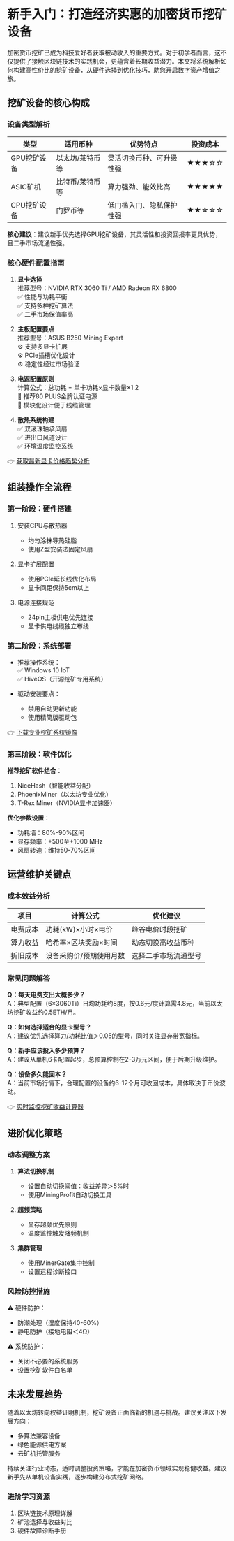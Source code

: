 # 新手入门：打造经济实惠的加密货币挖矿设备

加密货币挖矿已成为科技爱好者获取被动收入的重要方式。对于初学者而言，这不仅提供了接触区块链技术的实践机会，更蕴含着长期收益潜力。本文将系统解析如何构建高性价比的挖矿设备，从硬件选择到优化技巧，助您开启数字资产增值之旅。

## 挖矿设备的核心构成

### 设备类型解析
| 类型        | 适用币种       | 优势特点                  | 投资成本   |
|-------------|----------------|---------------------------|------------|
| GPU挖矿设备 | 以太坊/莱特币等 | 灵活切换币种、可升级性强    | ★★★☆☆     |
| ASIC矿机    | 比特币/莱特币等 | 算力强劲、能效比高         | ★★★★★     |
| CPU挖矿设备 | 门罗币等       | 低门槛入门、隐私保护性强    | ★★☆☆☆     |

**核心建议**：建议新手优先选择GPU挖矿设备，其灵活性和投资回报率更具优势，且二手市场流通性强。

### 核心硬件配置指南
1. **显卡选择**  
   推荐型号：NVIDIA RTX 3060 Ti / AMD Radeon RX 6800  
   ✅ 性能与功耗平衡  
   ✅ 支持多种挖矿算法  
   ✅ 二手市场保值率高  

2. **主板配置要点**  
   推荐型号：ASUS B250 Mining Expert  
   ⚙️ 支持多显卡扩展  
   ⚙️ PCIe插槽优化设计  
   ⚙️ 稳定性经过市场验证  

3. **电源配置原则**  
   计算公式：总功耗 = 单卡功耗×显卡数量×1.2  
   🔋 推荐80 PLUS金牌认证电源  
   🔋 模块化设计便于线缆管理  

4. **散热系统构建**  
   ✅ 双滚珠轴承风扇  
   ✅ 进出口风道设计  
   ✅ 环境温度监控系统  

👉 [获取最新显卡价格趋势分析](https://bit.ly/okx_welcome)

## 组装操作全流程

### 第一阶段：硬件搭建
1. 安装CPU与散热器  
   - 均匀涂抹导热硅脂  
   - 使用Z型安装法固定风扇  

2. 显卡扩展配置  
   - 使用PCIe延长线优化布局  
   - 显卡间距保持5cm以上  

3. 电源连接规范  
   - 24pin主板供电优先连接  
   - 显卡供电线缆独立布线  

### 第二阶段：系统部署
- 推荐操作系统：  
  ✅ Windows 10 IoT  
  ✅ HiveOS（开源挖矿专用系统）  

- 驱动安装要点：  
  - 禁用自动更新功能  
  - 使用精简版驱动包  

👉 [下载专业挖矿系统镜像](https://bit.ly/okx_welcome)

### 第三阶段：软件优化
**推荐挖矿软件组合**：
1. NiceHash（智能收益分配）  
2. PhoenixMiner（以太坊专业优化）  
3. T-Rex Miner（NVIDIA显卡加速器）  

**优化参数设置**：  
- 功耗墙：80%-90%区间  
- 显存频率：+500至+1000 MHz  
- 风扇转速：维持50-70%区间  

## 运营维护关键点

### 成本效益分析
| 项目       | 计算公式                  | 优化建议                |
|------------|---------------------------|-------------------------|
| 电费成本   | 功耗(kW)×小时×电价       | 峰谷电价时段挖矿        |
| 算力收益   | 哈希率×区块奖励×时间      | 动态切换高收益币种      |
| 折旧成本   | 设备采购价/预期使用月数   | 选择二手市场流通型号    |

### 常见问题解答
**Q：每天电费支出大概多少？**  
A：典型配置（6×3060Ti）日均功耗约8度，按0.6元/度计算需4.8元，当前以太坊挖矿收益约0.5ETH/月。

**Q：如何选择适合的显卡型号？**  
A：建议优先选择算力/功耗比值＞0.05的型号，同时关注显存带宽指标。

**Q：新手应该投入多少预算？**  
A：建议从单机6卡配置起步，总预算控制在2-3万元区间，便于后期升级维护。

**Q：设备多久能回本？**  
A：当前市场行情下，合理配置的设备约6-12个月可收回成本，具体取决于币价波动。

👉 [实时监控挖矿收益计算器](https://bit.ly/okx_welcome)

## 进阶优化策略

### 动态调整方案
1. **算法切换机制**  
   - 设置自动切换阈值：收益差异＞5%时  
   - 使用MiningProfit自动切换工具  

2. **超频策略**  
   - 显存超频优先原则  
   - 温度监控触发降频机制  

3. **集群管理**  
   - 使用MinerGate集中控制  
   - 设置远程诊断接口  

### 风险防控措施
⚠️ 硬件防护：  
- 防潮处理（湿度保持40-60%）  
- 静电防护（接地电阻＜4Ω）  

⚠️ 系统防护：  
- 关闭不必要的系统服务  
- 设置挖矿软件白名单  

## 未来发展趋势

随着以太坊转向权益证明机制，挖矿设备正面临新的机遇与挑战。建议关注以下发展方向：
- 多算法兼容设备  
- 绿色能源供电方案  
- 云矿机托管服务  

持续关注行业动态，适时调整投资策略，才能在加密货币领域实现稳健收益。建议新手先从单机设备实践，逐步构建分布式挖矿网络。

### 进阶学习资源
1. 区块链技术原理详解  
2. 矿池选择与收益对比  
3. 硬件故障诊断手册  
